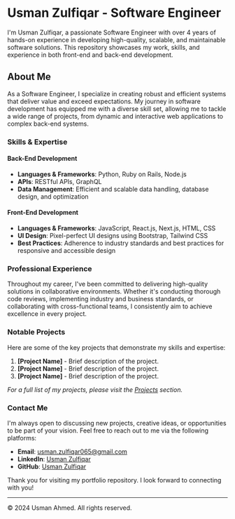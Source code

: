 # Usman Zulfiqar - Software Engineer

I'm Usman Zulfiqar, a passionate Software Engineer with over 4 years of hands-on experience in developing high-quality, scalable, and maintainable software solutions. This repository showcases my work, skills, and experience in both front-end and back-end development.

## About Me

As a Software Engineer, I specialize in creating robust and efficient systems that deliver value and exceed expectations. My journey in software development has equipped me with a diverse skill set, allowing me to tackle a wide range of projects, from dynamic and interactive web applications to complex back-end systems.

### Skills & Expertise

#### Back-End Development
- **Languages & Frameworks**: Python, Ruby on Rails, Node.js
- **APIs**: RESTful APIs, GraphQL
- **Data Management**: Efficient and scalable data handling, database design, and optimization

#### Front-End Development
- **Languages & Frameworks**: JavaScript, React.js, Next.js, HTML, CSS
- **UI Design**: Pixel-perfect UI designs using Bootstrap, Tailwind CSS
- **Best Practices**: Adherence to industry standards and best practices for responsive and accessible design

### Professional Experience

Throughout my career, I've been committed to delivering high-quality solutions in collaborative environments. Whether it's conducting thorough code reviews, implementing industry and business standards, or collaborating with cross-functional teams, I consistently aim to achieve excellence in every project.

### Notable Projects
Here are some of the key projects that demonstrate my skills and expertise:

1. **[Project Name]** - Brief description of the project.
2. **[Project Name]** - Brief description of the project.
3. **[Project Name]** - Brief description of the project.

*For a full list of my projects, please visit the [Projects](https://github.com/usman-zulfiqar065?tab=repositories) section.*

### Contact Me

I'm always open to discussing new projects, creative ideas, or opportunities to be part of your vision. Feel free to reach out to me via the following platforms:

- **Email**: [usman.zulfiqar065@gmail.com](mailto:usman.zulfiqar065@gmail.com)
- **LinkedIn**: [Usman Zulfiqar](https://www.linkedin.com/in/usman-zulfiqar)
- **GitHub**: [Usman Zulfiqar](https://github.com/usman-zulfiqar065)

Thank you for visiting my portfolio repository. I look forward to connecting with you!

---

© 2024 Usman Ahmed. All rights reserved.
